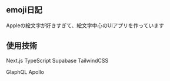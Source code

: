 ## emoji日記

Appleの絵文字が好きすぎて、絵文字中心のUIアプリを作っています

## 使用技術

Next.js
TypeScript
Supabase
TailwindCSS

GlaphQL
Apollo
